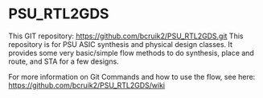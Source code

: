 # PSU_RTL2GDS 

This GIT repository:  https://github.com/bcruik2/PSU_RTL2GDS.git
This repository is for PSU ASIC synthesis and physical design classes.  It provides some very basic/simple flow methods to do synthesis, place and route, and STA for a few designs.

For more information on Git Commands and how to use the flow, see here:
https://github.com/bcruik2/PSU_RTL2GDS/wiki

